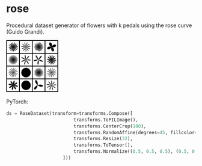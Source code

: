 # rose
Procedural dataset generator of flowers with k pedals using the rose curve (Guido Grandi).

![rose](output/rose_batch.png)

PyTorch:

```python
ds = RoseDataset(transform=transforms.Compose([
                         transforms.ToPILImage(),
                         transforms.CenterCrop(180),
                         transforms.RandomAffine(degrees=45, fillcolor=(255, 255, 255)),
                         transforms.Resize(32),
                         transforms.ToTensor(),
                         transforms.Normalize((0.5, 0.5, 0.5), (0.5, 0.5, 0.5)),
                     ]))
```
